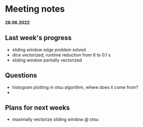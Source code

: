# Meeting notes
**28.06.2022**
## Last week's progress
- sliding window edge problem solved
- dice vectorized, runtime reduction from 6 to 0.1 s
- sliding window partially vectorized


## Questions
- histogram plotting in otsu algorithm, where does it come from?
- 

## Plans for next weeks
- maximally vectorize sliding window @ otsu
